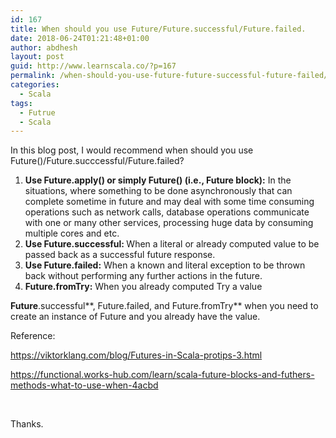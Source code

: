 ```yaml
---
id: 167
title: When should you use Future/Future.successful/Future.failed.
date: 2018-06-24T01:21:48+01:00
author: abdhesh
layout: post
guid: http://www.learnscala.co/?p=167
permalink: /when-should-you-use-future-future-successful-future-failed/
categories:
  - Scala
tags:
  - Futrue
  - Scala
---
```

In this blog post, I would recommend when should you use Future()/Future.succcessful/Future.failed?

<li style="list-style-type: none;">
  <ol>
    <li>
      <strong>Use Future.apply() or simply Future() (i.e., Future block):</strong> In the situations, where something to be done asynchronously that can complete sometime in future and may deal with some time consuming operations such as network calls, database operations communicate with one or many other services, processing huge data by consuming multiple cores and etc.
    </li>
    <li>
      <strong>Use Future.successful: </strong>When a literal or already computed value to be passed back as a successful future response.
    </li>
    <li>
      <strong>Use Future.failed:</strong> When a known and literal exception to be thrown back without performing any further actions in the future.
    </li>
    <li>
      <strong>Future.fromTry:</strong> When you already computed Try a value
    </li>
  </ol>
</li>

**Future**.successful**, Future.failed, and Future.fromTry** when you need to create an instance of Future and you already have the value.

Reference:

<a href="https://viktorklang.com/blog/Futures-in-Scala-protips-3.html" target="_blank" rel="noopener">https://viktorklang.com/blog/Futures-in-Scala-protips-3.html</a>

<a href="https://functional.works-hub.com/learn/scala-future-blocks-and-futhers-methods-what-to-use-when-4acbd" target="_blank" rel="noopener">https://functional.works-hub.com/learn/scala-future-blocks-and-futhers-methods-what-to-use-when-4acbd</a>

&nbsp;

Thanks.